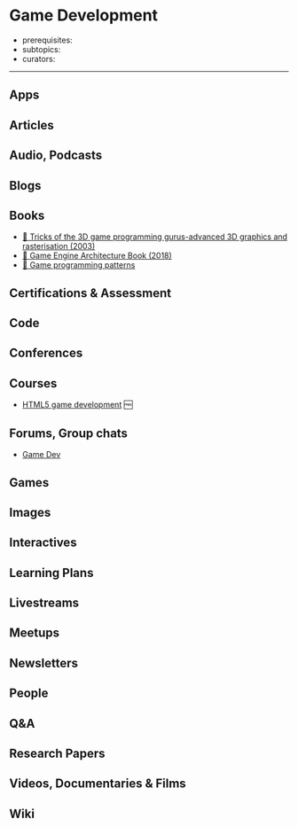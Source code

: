 # Game Development

- prerequisites:
- subtopics:
- curators:

------

## Apps

## Articles

## Audio, Podcasts

## Blogs

## Books

- [📕 Tricks of the 3D game programming gurus-advanced 3D graphics and rasterisation (2003)](http://www.goodreads.com/book/show/2042298.Tricks_of_the_3D_Game_Programming_Gurus)
- [📕 Game Engine Architecture Book (2018)](https://www.gameenginebook.com/)
- [📕 Game programming patterns](http://gameprogrammingpatterns.com/)

## Certifications & Assessment

## Code

## Conferences

## Courses

- [HTML5 game development](https://www.udacity.com/course/html5-game-development--cs255) 🆓

## Forums, Group chats

- [Game Dev](https://www.reddit.com/r/gamedev/)

## Games

## Images

## Interactives

## Learning Plans

## Livestreams

## Meetups

## Newsletters

## People

## Q&A

## Research Papers

## Videos, Documentaries & Films

## Wiki
